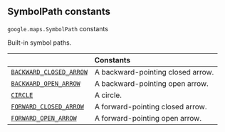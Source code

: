 
<devsite-heading text=" SymbolPath constants" for="SymbolPath" level="h2" link="" toc="" back-to-top=""><h2 id="SymbolPath" is-upgraded="">SymbolPath constants</h2></devsite-heading>
<p>
<code translate="no" dir="ltr"><span itemprop="path">google.maps</span>.<span itemprop="name">SymbolPath</span></code>
constants
</p>
<p>Built-in symbol paths.</p>
<div class="devsite-table-wrapper"><table class="constants responsive" summary="SymbolPath constants">
<thead>
<tr><th colspan="2">Constants</th>
</tr></thead>
<tbody>
<tr id="SymbolPath.BACKWARD_CLOSED_ARROW">
<td itemprop="property"><code translate="no" dir="ltr"><a class="secret-link" href="#SymbolPath.BACKWARD_CLOSED_ARROW"><span>BACKWARD_CLOSED_ARROW</span></a></code></td>
<td>A backward-pointing closed arrow.</td>
</tr>
<tr id="SymbolPath.BACKWARD_OPEN_ARROW">
<td itemprop="property"><code translate="no" dir="ltr"><a class="secret-link" href="#SymbolPath.BACKWARD_OPEN_ARROW"><span>BACKWARD_OPEN_ARROW</span></a></code></td>
<td>A backward-pointing open arrow.</td>
</tr>
<tr id="SymbolPath.CIRCLE">
<td itemprop="property"><code translate="no" dir="ltr"><a class="secret-link" href="#SymbolPath.CIRCLE"><span>CIRCLE</span></a></code></td>
<td>A circle.</td>
</tr>
<tr id="SymbolPath.FORWARD_CLOSED_ARROW">
<td itemprop="property"><code translate="no" dir="ltr"><a class="secret-link" href="#SymbolPath.FORWARD_CLOSED_ARROW"><span>FORWARD_CLOSED_ARROW</span></a></code></td>
<td>A forward-pointing closed arrow.</td>
</tr>
<tr id="SymbolPath.FORWARD_OPEN_ARROW">
<td itemprop="property"><code translate="no" dir="ltr"><a class="secret-link" href="#SymbolPath.FORWARD_OPEN_ARROW"><span>FORWARD_OPEN_ARROW</span></a></code></td>
<td>A forward-pointing open arrow.</td>
</tr>
</tbody>
</table></div>
